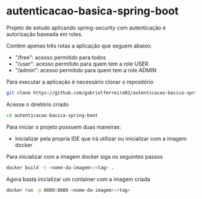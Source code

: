 # autenticacao-basica-spring-boot

Projeto de estudo aplicando spring-security com autenticação e autorização baseada em roles. 

Contém apenas três rotas a aplicação que seguem abaixo:
- "/free": acesso permitido para todos
- "/user": acesso permitido para quem tem a role USER
- "/admin": acesso permitido para quem tem a role ADMIN

Para executar a aplicação é necessário clonar o repositório
  ```bash
  git clone https://github.com/gabrielferreira02/autenticacao-basica-spring-boot.git
  ```

Acesse o diretório criado
  ```bash
  cd autenticacao-basica-spring-boot
  ```
Para iniciar o projeto possuem duas maneiras:
  - Inicializar pela propria IDE que irá utilizar ou inicializar com a imagem docker

Para inicializar com a imagem docker siga os seguintes passos
  ```bash
  docker build -t <nome-da-imagem>:<tag> .
  ```

Agora basta inicializar um container com a imagem criada
  ```bash
  docker run -p 8080:8080 <nome-da-imagem>:<tag>
  ```
